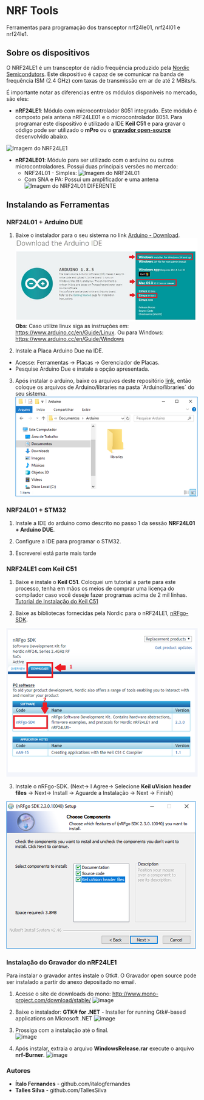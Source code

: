 # NRF Tools
Ferramentas para programação dos transceptor nrf24le01, nrf24l01 e nrf24le1.

## Sobre os dispositivos

O NRF24LE1 é um transceptor de rádio frequência produzido pela [Nordic Semicondutors](www.nordicsemi.com). Este dispositivo é capaz de se comunicar na banda de frequência ISM (2.4 GHz) com taxas de transmissão em ar de até 2 MBits/s.

É importante notar as diferencias entre os módulos disponíveis no mercado, são eles:

* **nRF24LE1**: Módulo com microcontrolador 8051 integrado. Este módulo é composto pela antena nRF24LE01 e o microcontrolador 8051. Para programar este dispositivo é utilizado a IDE **Keil C51** e para gravar o código pode ser utilizado o **mPro** ou o [**gravador open-source**](https://github.com/italogfernandes/nrf24le1/releases) desenvolvido abaixo.

![Imagem do NRF24LE1](https://d1xahwiwo4b49p.cloudfront.net/3077-large_default/4ghz-nrf24le1-nrf24l01-mcu-wireless-transceiver-module.jpg)

* **nRF24LE01**: Módulo para ser utilizado com o arduino ou outros microcontroladores. Possui duas principais versões no mercado:
  * NRF24L01 - Simples:
  ![Imagem do NRF24L01](https://static.usinainfo.com.br/5546-thickbox_default/modulo-transceptor-wireless-24ghz-wifi-nrf24l01.jpg)
  * Com SNA e PA: Possui um amplificador e uma antena
  ![Imagem do NRF24L01 DIFERENTE](http://modtronix.com.au/wp-content/uploads/wrl-nrf24l01-pa_n.jpg)

## Instalando as Ferramentas

### NRF24L01 + Arduino DUE

1. Baixe o instalador para o seu sistema no link [Arduino - Download](https://www.arduino.cc/en/Main/Software).
![Arduino Download](img/arduino_download.JPG)
 **Obs**: Caso utilize linux siga as instruções em: https://www.arduino.cc/en/Guide/Linux.
 Ou para Windows: https://www.arduino.cc/en/Guide/Windows

2. Instale a Placa Arduino Due na IDE.
  * Acesse: Ferramentas -> Placas -> Gerenciador de Placas.
  * Pesquise Arduino Due e instale a opção apresentada.

3. Após instalar o arduino, baixe os arquivos deste repositório [link](https://github.com/italogsfernandes/nrf24le1),
então coloque os arquivos de Arduino/libraries na pasta ´Arduino/libraries´ do seu sistema.
![Arduino Download](img/arduino_libraries.PNG)

### NRF24L01 + STM32

1. Instale a IDE do arduino como descrito no passo 1 da sessão **NRF24L01 + Arduino DUE**.

2. Configure a IDE para programar o STM32.

3. Escreverei está parte mais tarde

### NRF24LE1 com Keil C51

1. Baixe e instale o **Keil C51**. Coloquei um tutorial a parte para este processo, tenha em mãos os meios de comprar uma licença do compilador caso você deseje fazer programas acima de 2 mil linhas. [Tutorial de Instalação do Keil C51](https://www.google.com/)

2. Baixe as bibliotecas fornecidas pela Nordic para o nRF24LE1, [nRFgo-SDK](http://www.nordicsemi.com/eng/Products/2.4GHz-RF/nRFgo-SDK).

![Imagem do nRFgo-SDK](img/nrfgo_sdk.PNG)

3. Instale o nRFgo-SDK. (Next-> I Agree-> Selecione **Keil uVision header files** -> Next-> Install -> Aguarde a Instalação -> Next -> Finish)

![Instalação do nrfgo-SDK](img/nrfgo_sdk_setup_3.PNG)

### Instalação do Gravador do nRF24LE1

 Para instalar o gravador antes instale o Gtk#.
 O Gravador open source pode ser instalado a partir do anexo depositado no email.

1. Acesse o site de downloads do mono:  http://www.mono-project.com/download/stable/
![image](https://user-images.githubusercontent.com/21316901/41117639-f678ff1a-6a63-11e8-93f5-36e2033091c7.png)

2. Baixe o instalador: **GTK# for .NET** - Installer for running Gtk#-based applications on Microsoft .NET
![image](https://user-images.githubusercontent.com/21316901/41117649-00484ad2-6a64-11e8-8a58-12556d78eb9c.png)

3. Prossiga com a instalação até o final.                   
![image](https://user-images.githubusercontent.com/21316901/41117665-09d831fc-6a64-11e8-9d91-9d43a51d7d10.png)

4. Após instalar, extraia o arquivo **WindowsRelease.rar** execute o arquivo **nrf-Burner**.
![image](https://user-images.githubusercontent.com/21316901/41117679-13d11854-6a64-11e8-8756-26c2a651cb98.png)

### Autores

* **Ítalo Fernandes** - github.com/italogfernandes
* **Talles Silva** - github.com/TallesSilva
